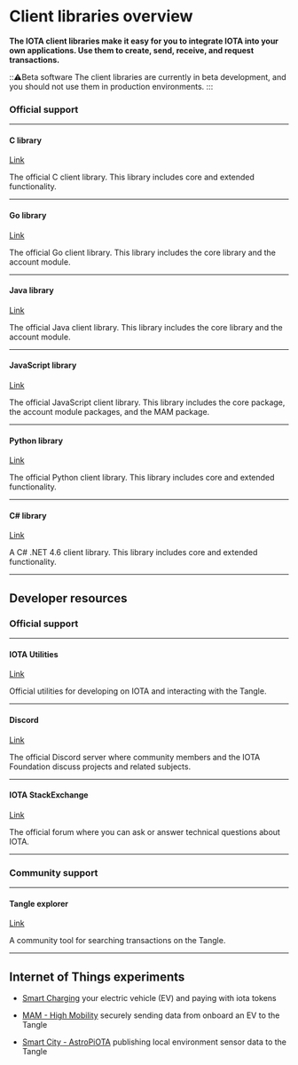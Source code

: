# Client libraries overview

**The IOTA client libraries make it easy for you to integrate IOTA into your own applications. Use them to create, send, receive, and request transactions.**

:::warning:Beta software
The client libraries are currently in beta development, and you should not use them in production environments.
:::

### **Official support** ###

---------------
#### **C library** ####
[Link](https://github.com/iotaledger/entangled/tree/develop/cclient)

The official C client library. This library includes core and extended functionality.

---

#### **Go library** ####
[Link](../getting-started/go-quickstart.md)

The official Go client library. This library includes the core library and the account module.

---

#### **Java library** ####
[Link](../getting-started/java-quickstart.md)

The official Java client library. This library includes the core library and the account module.

---

#### **JavaScript library** ####
[Link](../getting-started/js-quickstart.md)

The official JavaScript client library. This library includes the core package, the account module packages, and the MAM package.

---

#### **Python library** ####
[Link](../getting-started/python-quickstart.md)

The official Python client library. This library includes core and extended functionality.

---------------
#### __C# library__ ####
[Link](https://github.com/iota-community/tangle-.net)

A C# .NET 4.6 client library. This library includes core and extended functionality.

---------------

## Developer resources

### **Official support** ###

---------------
#### **IOTA Utilities** ####
[Link](https://utils.iota.org)

Official utilities for developing on IOTA and interacting with the Tangle.

---

#### **Discord** ####
[Link](https://discord.iota.org)

The official Discord server where community members and the IOTA Foundation discuss projects and related subjects.

---

#### **IOTA StackExchange** ####
[Link](https://iota.stackexchange.com)

The official forum where you can ask or answer technical questions about IOTA.

---------------

### __Community support__ ###

---------------
#### __Tangle explorer__ ####
[Link](https://thetangle.org)

A community tool for searching transactions on the Tangle.

---------------

## Internet of Things experiments

- [Smart Charging](https://github.com/iotaledger/high-mobility-blueprints) your electric vehicle (EV) and paying with iota tokens

- [MAM - High Mobility](https://github.com/iotaledger/high-mobility-blueprints) securely sending data from onboard an EV to the Tangle

- [Smart City - AstroPiOTA](root://smartcity/0.1/introduction/overview.md) publishing local environment sensor data to the Tangle
